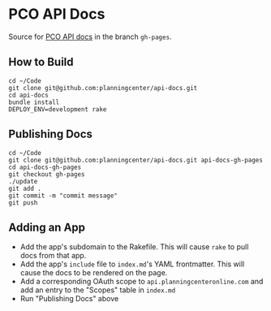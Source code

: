 # PCO API Docs

Source for [PCO API docs](http://planningcenter.github.io/api-docs/) in the branch `gh-pages`.

## How to Build

```
cd ~/Code
git clone git@github.com:planningcenter/api-docs.git
cd api-docs
bundle install
DEPLOY_ENV=development rake
```

## Publishing Docs

```
cd ~/Code
git clone git@github.com:planningcenter/api-docs.git api-docs-gh-pages
cd api-docs-gh-pages
git checkout gh-pages
./update
git add .
git commit -m "commit message"
git push
```

## Adding an App

- Add the app's subdomain to the Rakefile. This will cause `rake` to pull docs from that app.
- Add the app's `include` file to `index.md`'s YAML frontmatter. This will cause the docs to be rendered on the page.
- Add a corresponding OAuth scope to `api.planningcenteronline.com` and add an entry to the "Scopes" table in `index.md`
- Run "Publishing Docs" above
